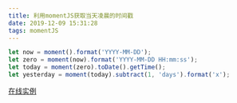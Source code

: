 ```yaml
---
title: 利用momentJS获取当天凌晨的时间戳
date: 2019-12-09 15:31:28
tags: momentJS
---
```


``` js
let now = moment().format('YYYY-MM-DD');
let zero = moment(now).format('YYYY-MM-DD HH:mm:ss');
let today = moment(zero).toDate().getTime();
let yesterday = moment(today).subtract(1, 'days').format('x');

```

[在线实例](https://codesandbox.io/s/objective-sound-tfcm9)
